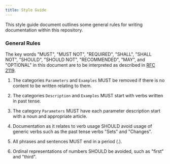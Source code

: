 ```yaml
---
title: Style Guide
---
```


This style guide document outlines some general rules for writing documentation within this repository.

### General Rules

The key words "MUST", "MUST NOT", "REQUIRED", "SHALL", "SHALL NOT", "SHOULD", "SHOULD NOT", "RECOMMENDED", "MAY", and "OPTIONAL" in this document are to be interpreted as described in [RFC 2119](https://datatracker.ietf.org/doc/html/rfc2119).

1) The categories `Parameters` and `Examples` MUST be removed if there is no content to be written relating to them.

2) The categories `Description` and `Examples` MUST start with verbs written in past tense.

3) The category `Parameters` MUST have each parameter description start with a noun and appropriate article.

4) Documentation as it relates to verb usage SHOULD avoid usage of generic verbs such as the past tense verbs "Sets" and "Changes".

5) All phrases and sentences MUST end in a period (.).

6) Ordinal representations of numbers SHOULD be avoided, such as "first" and "third".

